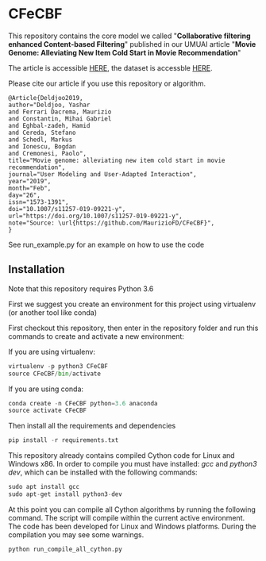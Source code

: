 # CFeCBF

This repository contains the core model we called "**Collaborative filtering enhanced Content-based Filtering**" published in our UMUAI article "**Movie Genome: Alleviating New Item Cold Start in Movie Recommendation**"

The article is accessible [HERE](https://doi.org/10.1007/s11257-019-09221-y), the dataset is accessble [HERE](https://mmprj.github.io/mtrm_dataset/index).

Please cite our article if you use this repository or algorithm.


```
@Article{Deldjoo2019,
author="Deldjoo, Yashar
and Ferrari Dacrema, Maurizio
and Constantin, Mihai Gabriel
and Eghbal-zadeh, Hamid
and Cereda, Stefano
and Schedl, Markus
and Ionescu, Bogdan
and Cremonesi, Paolo",
title="Movie genome: alleviating new item cold start in movie recommendation",
journal="User Modeling and User-Adapted Interaction",
year="2019",
month="Feb",
day="26",
issn="1573-1391",
doi="10.1007/s11257-019-09221-y",
url="https://doi.org/10.1007/s11257-019-09221-y",
note="Source: \url{https://github.com/MaurizioFD/CFeCBF}",
}
```



See run_example.py for an example on how to use the code


## Installation

Note that this repository requires Python 3.6

First we suggest you create an environment for this project using virtualenv (or another tool like conda)

First checkout this repository, then enter in the repository folder and run this commands to create and activate a new environment:

If you are using virtualenv:
```Python
virtualenv -p python3 CFeCBF
source CFeCBF/bin/activate
```
If you are using conda:
```Python
conda create -n CFeCBF python=3.6 anaconda
source activate CFeCBF
```

Then install all the requirements and dependencies
```Python
pip install -r requirements.txt
```

This repository already contains compiled Cython code for Linux and Windows x86. 
In order to compile you must have installed: _gcc_ and _python3 dev_, which can be installed with the following commands:
```Python
sudo apt install gcc 
sudo apt-get install python3-dev
```

At this point you can compile all Cython algorithms by running the following command. The script will compile within the current active environment. The code has been developed for Linux and Windows platforms. During the compilation you may see some warnings. 
 
```Python
python run_compile_all_cython.py
```

